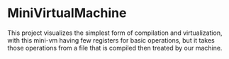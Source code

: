 # MiniVirtualMachine
This project visualizes the simplest form of compilation and virtualization, with this mini-vm having few registers for basic operations, but it takes those operations from a file that is compiled then treated by our machine.
